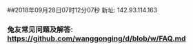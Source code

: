 ##2018年09月28日07时12分07秒 新址: 142.93.114.163
### 兔友常见问题及解答: https://github.com/wanggonging/d/blob/w/FAQ.md
